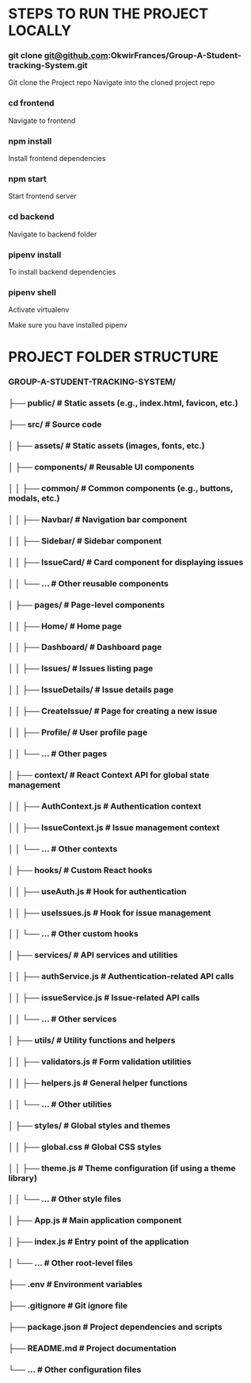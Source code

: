# STEPS TO RUN THE PROJECT LOCALLY

### git clone git@github.com:OkwirFrances/Group-A-Student-tracking-System.git 
Git clone the Project repo
Navigate into the cloned project repo

### cd frontend
Navigate to frontend

### npm install
Install  frontend dependencies
### npm start
Start frontend server

### cd backend
Navigate to backend folder

### pipenv install
To install backend dependencies

### pipenv shell
Activate virtualenv

 Make sure you have installed pipenv

#  PROJECT FOLDER STRUCTURE

### GROUP-A-STUDENT-TRACKING-SYSTEM/
### ├── public/                  # Static assets (e.g., index.html, favicon, etc.)
### ├── src/                     # Source code
### │   ├── assets/              # Static assets (images, fonts, etc.)
### │   ├── components/          # Reusable UI components
### │   │   ├── common/          # Common components (e.g., buttons, modals, etc.)
### │   │   ├── Navbar/          # Navigation bar component
### │   │   ├── Sidebar/         # Sidebar component
### │   │   ├── IssueCard/       # Card component for displaying issues
### │   │   └── ...              # Other reusable components
### │   ├── pages/               # Page-level components
### │   │   ├── Home/            # Home page
### │   │   ├── Dashboard/       # Dashboard page
### │   │   ├── Issues/          # Issues listing page
### │   │   ├── IssueDetails/    # Issue details page
### │   │   ├── CreateIssue/     # Page for creating a new issue
### │   │   ├── Profile/         # User profile page
### │   │   └── ...              # Other pages
### │   ├── context/             # React Context API for global state management
### │   │   ├── AuthContext.js   # Authentication context
### │   │   ├── IssueContext.js  # Issue management context
### │   │   └── ...              # Other contexts
### │   ├── hooks/               # Custom React hooks
### │   │   ├── useAuth.js       # Hook for authentication
### │   │   ├── useIssues.js     # Hook for issue management
### │   │   └── ...              # Other custom hooks
### │   ├── services/            # API services and utilities
### │   │   ├── authService.js   # Authentication-related API calls
### │   │   ├── issueService.js  # Issue-related API calls
### │   │   └── ...              # Other services
### │   ├── utils/               # Utility functions and helpers
### │   │   ├── validators.js    # Form validation utilities
### │   │   ├── helpers.js       # General helper functions
### │   │   └── ...              # Other utilities
### │   ├── styles/              # Global styles and themes
### │   │   ├── global.css       # Global CSS styles
### │   │   ├── theme.js         # Theme configuration (if using a theme library)
### │   │   └── ...              # Other style files
### │   ├── App.js               # Main application component
### │   ├── index.js             # Entry point of the application
### │   └── ...                  # Other root-level files
### ├── .env                     # Environment variables
### ├── .gitignore               # Git ignore file
### ├── package.json             # Project dependencies and scripts
### ├── README.md                # Project documentation
### └── ...                      # Other configuration files

